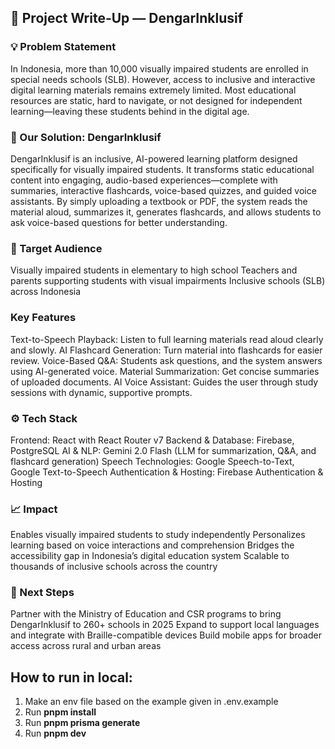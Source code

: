 ## 📝 Project Write-Up — DengarInklusif

### 💡 Problem Statement
In Indonesia, more than 10,000 visually impaired students are enrolled in special needs schools (SLB). However, access to inclusive and interactive digital learning materials remains extremely limited. Most educational resources are static, hard to navigate, or not designed for independent learning—leaving these students behind in the digital age.

### 🎯 Our Solution: DengarInklusif
DengarInklusif is an inclusive, AI-powered learning platform designed specifically for visually impaired students. It transforms static educational content into engaging, audio-based experiences—complete with summaries, interactive flashcards, voice-based quizzes, and guided voice assistants.
By simply uploading a textbook or PDF, the system reads the material aloud, summarizes it, generates flashcards, and allows students to ask voice-based questions for better understanding.

### 👤 Target Audience
Visually impaired students in elementary to high school
Teachers and parents supporting students with visual impairments
Inclusive schools (SLB) across Indonesia

### Key Features
Text-to-Speech Playback: Listen to full learning materials read aloud clearly and slowly.
AI Flashcard Generation: Turn material into flashcards for easier review.
Voice-Based Q&A: Students ask questions, and the system answers using AI-generated voice.
Material Summarization: Get concise summaries of uploaded documents.
AI Voice Assistant: Guides the user through study sessions with dynamic, supportive prompts.

### ⚙️ Tech Stack
Frontend: React with React Router v7
Backend & Database: Firebase, PostgreSQL
AI & NLP: Gemini 2.0 Flash (LLM for summarization, Q&A, and flashcard generation)
Speech Technologies: Google Speech-to-Text, Google Text-to-Speech
Authentication & Hosting: Firebase Authentication & Hosting

### 📈 Impact
Enables visually impaired students to study independently
Personalizes learning based on voice interactions and comprehension
Bridges the accessibility gap in Indonesia’s digital education system
Scalable to thousands of inclusive schools across the country

### 🔭 Next Steps
Partner with the Ministry of Education and CSR programs to bring DengarInklusif to 260+ schools in 2025
Expand to support local languages and integrate with Braille-compatible devices
Build mobile apps for broader access across rural and urban areas

## How to run in local:
1. Make an env file based on the example given in .env.example
2. Run **pnpm install**
3. Run **pnpm prisma generate**
4. Run **pnpm dev**